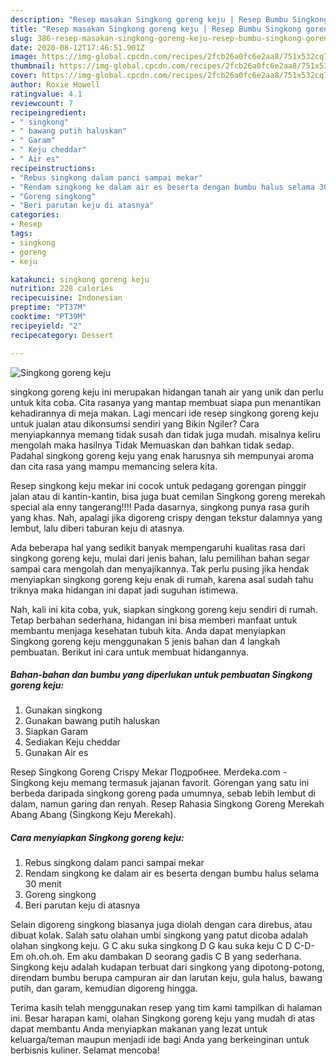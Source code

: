 ```yaml
---
description: "Resep masakan Singkong goreng keju | Resep Bumbu Singkong goreng keju Yang Bisa Manjain Lidah"
title: "Resep masakan Singkong goreng keju | Resep Bumbu Singkong goreng keju Yang Bisa Manjain Lidah"
slug: 386-resep-masakan-singkong-goreng-keju-resep-bumbu-singkong-goreng-keju-yang-bisa-manjain-lidah
date: 2020-08-12T17:46:51.901Z
image: https://img-global.cpcdn.com/recipes/2fcb26a0fc6e2aa8/751x532cq70/singkong-goreng-keju-foto-resep-utama.jpg
thumbnail: https://img-global.cpcdn.com/recipes/2fcb26a0fc6e2aa8/751x532cq70/singkong-goreng-keju-foto-resep-utama.jpg
cover: https://img-global.cpcdn.com/recipes/2fcb26a0fc6e2aa8/751x532cq70/singkong-goreng-keju-foto-resep-utama.jpg
author: Roxie Howell
ratingvalue: 4.1
reviewcount: 7
recipeingredient:
- " singkong"
- " bawang putih haluskan"
- " Garam"
- " Keju cheddar"
- " Air es"
recipeinstructions:
- "Rebus singkong dalam panci sampai mekar"
- "Rendam singkong ke dalam air es beserta dengan bumbu halus selama 30 menit"
- "Goreng singkong"
- "Beri parutan keju di atasnya"
categories:
- Resep
tags:
- singkong
- goreng
- keju

katakunci: singkong goreng keju 
nutrition: 228 calories
recipecuisine: Indonesian
preptime: "PT37M"
cooktime: "PT39M"
recipeyield: "2"
recipecategory: Dessert

---
```



![Singkong goreng keju](https://img-global.cpcdn.com/recipes/2fcb26a0fc6e2aa8/751x532cq70/singkong-goreng-keju-foto-resep-utama.jpg)


singkong goreng keju ini merupakan hidangan tanah air yang unik dan perlu untuk kita coba. Cita rasanya yang mantap membuat siapa pun menantikan kehadirannya di meja makan.
Lagi mencari ide resep singkong goreng keju untuk jualan atau dikonsumsi sendiri yang Bikin Ngiler? Cara menyiapkannya memang tidak susah dan tidak juga mudah. misalnya keliru mengolah maka hasilnya Tidak Memuaskan dan bahkan tidak sedap. Padahal singkong goreng keju yang enak harusnya sih mempunyai aroma dan cita rasa yang mampu memancing selera kita.

Resep singkong keju mekar ini cocok untuk pedagang gorengan pinggir jalan atau di kantin-kantin, bisa juga buat cemilan Singkong goreng merekah special ala enny tangerang!!!! Pada dasarnya, singkong punya rasa gurih yang khas. Nah, apalagi jika digoreng crispy dengan tekstur dalamnya yang lembut, lalu diberi taburan keju di atasnya.

Ada beberapa hal yang sedikit banyak mempengaruhi kualitas rasa dari singkong goreng keju, mulai dari jenis bahan, lalu pemilihan bahan segar sampai cara mengolah dan menyajikannya. Tak perlu pusing jika hendak menyiapkan singkong goreng keju enak di rumah, karena asal sudah tahu triknya maka hidangan ini dapat jadi suguhan istimewa.


Nah, kali ini kita coba, yuk, siapkan singkong goreng keju sendiri di rumah. Tetap berbahan sederhana, hidangan ini bisa memberi manfaat untuk membantu menjaga kesehatan tubuh kita. Anda dapat menyiapkan Singkong goreng keju menggunakan 5 jenis bahan dan 4 langkah pembuatan. Berikut ini cara untuk membuat hidangannya.

<!--inarticleads1-->

##### Bahan-bahan dan bumbu yang diperlukan untuk pembuatan Singkong goreng keju:

1. Gunakan  singkong
1. Gunakan  bawang putih haluskan
1. Siapkan  Garam
1. Sediakan  Keju cheddar
1. Gunakan  Air es


Resep Singkong Goreng Crispy Mekar Подробнее. Merdeka.com - Singkong keju memang termasuk jajanan favorit. Gorengan yang satu ini berbeda daripada singkong goreng pada umumnya, sebab lebih lembut di dalam, namun garing dan renyah. Resep Rahasia Singkong Goreng Merekah Abang Abang (Singkong Keju Merekah). 

<!--inarticleads2-->

##### Cara menyiapkan Singkong goreng keju:

1. Rebus singkong dalam panci sampai mekar
1. Rendam singkong ke dalam air es beserta dengan bumbu halus selama 30 menit
1. Goreng singkong
1. Beri parutan keju di atasnya


Selain digoreng singkong biasanya juga diolah dengan cara direbus, atau dibuat kolak. Salah satu olahan umbi singkong yang patut dicoba adalah olahan singkong keju. G C aku suka singkong D G kau suka keju C D C-D-Em oh.oh.oh. Em aku dambakan D seorang gadis C B yang sederhana. Singkong keju adalah kudapan terbuat dari singkong yang dipotong-potong, direndam bumbu berupa campuran air dan larutan keju, gula halus, bawang putih, dan garam, kemudian digoreng hingga. 

Terima kasih telah menggunakan resep yang tim kami tampilkan di halaman ini. Besar harapan kami, olahan Singkong goreng keju yang mudah di atas dapat membantu Anda menyiapkan makanan yang lezat untuk keluarga/teman maupun menjadi ide bagi Anda yang berkeinginan untuk berbisnis kuliner. Selamat mencoba!
